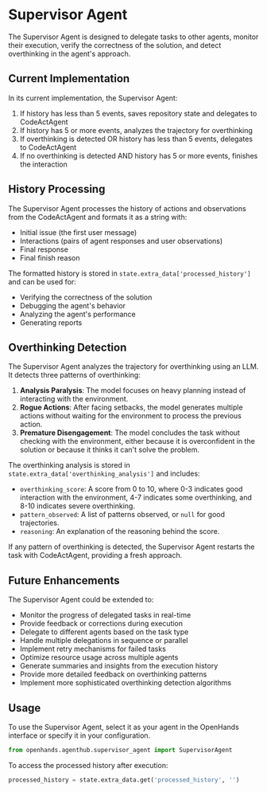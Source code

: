 # Supervisor Agent

The Supervisor Agent is designed to delegate tasks to other agents, monitor their execution, verify the correctness of the solution, and detect overthinking in the agent's approach.

## Current Implementation

In its current implementation, the Supervisor Agent:

1. If history has less than 5 events, saves repository state and delegates to CodeActAgent
2. If history has 5 or more events, analyzes the trajectory for overthinking
3. If overthinking is detected OR history has less than 5 events, delegates to CodeActAgent
4. If no overthinking is detected AND history has 5 or more events, finishes the interaction

## History Processing

The Supervisor Agent processes the history of actions and observations from the CodeActAgent and formats it as a string with:

- Initial issue (the first user message)
- Interactions (pairs of agent responses and user observations)
- Final response
- Final finish reason

The formatted history is stored in `state.extra_data['processed_history']` and can be used for:

- Verifying the correctness of the solution
- Debugging the agent's behavior
- Analyzing the agent's performance
- Generating reports

## Overthinking Detection

The Supervisor Agent analyzes the trajectory for overthinking using an LLM. It detects three patterns of overthinking:

1. **Analysis Paralysis**: The model focuses on heavy planning instead of interacting with the environment.
2. **Rogue Actions**: After facing setbacks, the model generates multiple actions without waiting for the environment to process the previous action.
3. **Premature Disengagement**: The model concludes the task without checking with the environment, either because it is overconfident in the solution or because it thinks it can't solve the problem.

The overthinking analysis is stored in `state.extra_data['overthinking_analysis']` and includes:

- `overthinking_score`: A score from 0 to 10, where 0-3 indicates good interaction with the environment, 4-7 indicates some overthinking, and 8-10 indicates severe overthinking.
- `pattern_observed`: A list of patterns observed, or `null` for good trajectories.
- `reasoning`: An explanation of the reasoning behind the score.

If any pattern of overthinking is detected, the Supervisor Agent restarts the task with CodeActAgent, providing a fresh approach.

## Future Enhancements

The Supervisor Agent could be extended to:

- Monitor the progress of delegated tasks in real-time
- Provide feedback or corrections during execution
- Delegate to different agents based on the task type
- Handle multiple delegations in sequence or parallel
- Implement retry mechanisms for failed tasks
- Optimize resource usage across multiple agents
- Generate summaries and insights from the execution history
- Provide more detailed feedback on overthinking patterns
- Implement more sophisticated overthinking detection algorithms

## Usage

To use the Supervisor Agent, select it as your agent in the OpenHands interface or specify it in your configuration.

```python
from openhands.agenthub.supervisor_agent import SupervisorAgent
```

To access the processed history after execution:

```python
processed_history = state.extra_data.get('processed_history', '')
```
